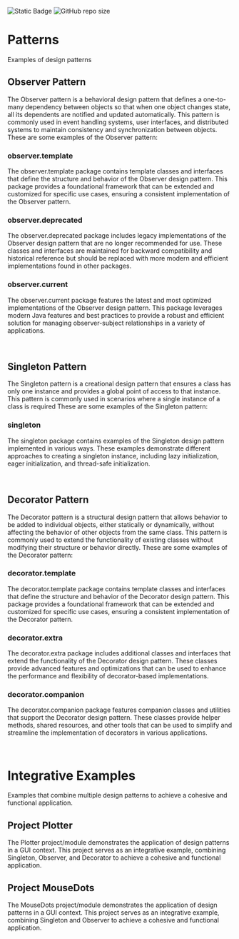 ![Static Badge](https://img.shields.io/badge/author-javiergs-orange)
![GitHub repo size](https://img.shields.io/github/repo-size/CSC3100/Patterns)

# Patterns
Examples of design patterns
<br>

## Observer Pattern

The Observer pattern is a behavioral design pattern that defines a one-to-many dependency between objects so that when one object changes state, all its dependents are notified and updated automatically. This pattern is commonly used in event handling systems, user interfaces, and distributed systems to maintain consistency and synchronization between objects.
These are some examples of the Observer pattern:

### observer.template

The observer.template package contains template classes and interfaces that define the structure and behavior of the Observer design pattern. This package provides a foundational framework that can be extended and customized for specific use cases, ensuring a consistent implementation of the Observer pattern.

### observer.deprecated

The observer.deprecated package includes legacy implementations of the Observer design pattern that are no longer recommended for use. These classes and interfaces are maintained for backward compatibility and historical reference but should be replaced with more modern and efficient implementations found in other packages.

### observer.current

The observer.current package features the latest and most optimized implementations of the Observer design pattern. This package leverages modern Java features and best practices to provide a robust and efficient solution for managing observer-subject relationships in a variety of applications.

<br>

## Singleton Pattern

The Singleton pattern is a creational design pattern that ensures a class has only one instance and provides a global point of access to that instance. This pattern is commonly used in scenarios where a single instance of a class is required
These are some examples of the Singleton pattern:

### singleton

The singleton package contains examples of the Singleton design pattern implemented in various ways. These examples demonstrate different approaches to creating a singleton instance, including lazy initialization, eager initialization, and thread-safe initialization.

<br>

## Decorator Pattern

The Decorator pattern is a structural design pattern that allows behavior to be added to individual objects, either statically or dynamically, without affecting the behavior of other objects from the same class. This pattern is commonly used to extend the functionality of existing classes without modifying their structure or behavior directly.
These are some examples of the Decorator pattern:

### decorator.template

The decorator.template package contains template classes and interfaces that define the structure and behavior of the Decorator design pattern. This package provides a foundational framework that can be extended and customized for specific use cases, ensuring a consistent implementation of the Decorator pattern.


### decorator.extra

The decorator.extra package includes additional classes and interfaces that extend the functionality of the Decorator design pattern. These classes provide advanced features and optimizations that can be used to enhance the performance and flexibility of decorator-based implementations.

### decorator.companion

The decorator.companion package features companion classes and utilities that support the Decorator design pattern. These classes provide helper methods, shared resources, and other tools that can be used to simplify and streamline the implementation of decorators in various applications.

<br>

# Integrative Examples

Examples that combine multiple design patterns to achieve a cohesive and functional application.

## Project Plotter

The Plotter project/module demonstrates the application of design patterns in a GUI context.
This project serves as an integrative example, combining Singleton, Observer, and Decorator to achieve a cohesive and functional application.


## Project MouseDots

The MouseDots project/module demonstrates the application of design patterns in a GUI context. 
This project serves as an integrative example, combining Singleton and Observer to achieve a cohesive and functional application.
